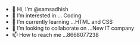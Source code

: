 - 👋 Hi, I’m @samsadhish
- 👀 I’m interested in ... Coding 
- 🌱 I’m currently learning ...HTML and CSS
- 💞️ I’m looking to collaborate on ...New IT company 
- 📫 How to reach me ...8668077238

<!---
samsadhish/samsadhish is a ✨ special ✨ repository because its `README.md` (this file) appears on your GitHub profile.
You can click the Preview link to take a look at your changes.
--->
